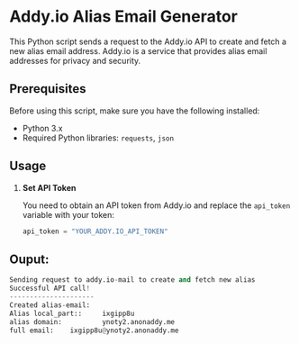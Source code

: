 # Addy.io Alias Email Generator

This Python script sends a request to the Addy.io API to create and fetch a new alias email address. Addy.io is a service that provides alias email addresses for privacy and security.

## Prerequisites

Before using this script, make sure you have the following installed:

- Python 3.x
- Required Python libraries: `requests`, `json`

## Usage

1. **Set API Token**

   You need to obtain an API token from Addy.io and replace the `api_token` variable with your token:

   ```python
   api_token = "YOUR_ADDY.IO_API_TOKEN"

## Ouput:

```python
Sending request to addy.io-mail to create and fetch new alias
Successful API call!
---------------------
Created alias-email:
Alias local_part::     ixgipp8u
alias domain:          ynoty2.anonaddy.me
full email:    ixgipp8u@ynoty2.anonaddy.me
```
